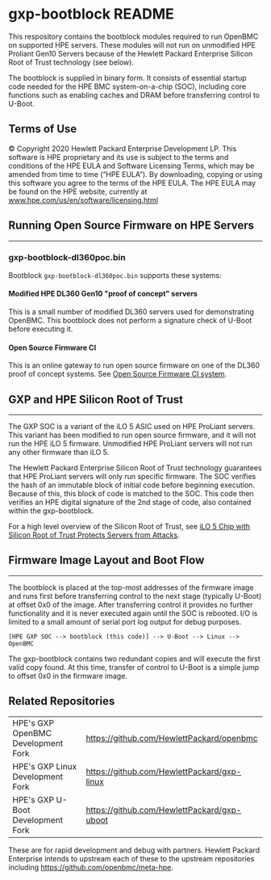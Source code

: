 # gxp-bootblock README
This respository contains the bootblock modules required to run OpenBMC on supported HPE servers.  These modules will not run on unmodified HPE Proliant Gen10 Servers because of the Hewlett Packard Enterprise Silicon Root of Trust technology (see below).  

The bootblock is supplied in binary form.  It consists of essential startup code needed for the HPE BMC system-on-a-chip (SOC), including core functions such as enabling caches and DRAM before transferring  control to U-Boot.

## Terms of Use
© Copyright 2020 Hewlett Packard Enterprise Development LP. This software is HPE proprietary and its use is subject to the terms and conditions of the HPE EULA and Software Licensing Terms, which may be amended from time to time (“HPE EULA”). By downloading, copying or using this software you agree to the terms of the HPE EULA. The HPE EULA may be found on the HPE website, currently at www.hpe.com/us/en/software/licensing.html

## Running Open Source Firmware on HPE Servers
-----------------------
### gxp-bootblock-dl360poc.bin
Bootblock `gxp-bootblock-dl360poc.bin` supports these systems:

#### Modified HPE DL360 Gen10 "proof of concept" servers
This is a small number of modified DL360 servers used for demonstrating OpenBMC.  This bootblock does not perform a signature check of U-Boot before executing it.

#### Open Source Firmware CI
This is an online gateway to run open source firmware on one of the DL360 proof of concept systems.  See [Open Source Firmware CI system](https://osfci.tech/ci/).

## GXP and HPE Silicon Root of Trust
-----------------------
The GXP SOC is a variant of the iLO 5 ASIC used on HPE ProLiant servers.  This variant has been modified to run open source firmware, and it will not run the HPE iLO 5 firmware.  Unmodified HPE ProLiant servers will not run any other firmware than iLO 5.

The Hewlett Packard Enterprise Silicon Root of Trust technology guarantees that HPE ProLiant servers will only run specific firmware.  The SOC verifies the hash of an immutable block of initial code before beginning execution.  Because of this, this block of code is matched to the SOC.  This code then verifies an HPE digital signature of the 2nd stage of code, also contained within the gxp-bootblock.

For a high level overview of the Silicon Root of Trust, see [iLO 5 Chip with Silicon Root of Trust Protects Servers from Attacks](https://www.hpe.com/h22228/video-gallery/us/en/700000787/EN/US/23d04aad-d9e0-43c4-bcf5-b79a175fe1ae/ilo-5-chip-with-silicon-root-of-trust-protects-servers-from-attacks/video?lang=en-US).


## Firmware Image Layout and Boot Flow
-----------------------
The bootblock is placed at the top-most addresses of the firmware image and runs first before transferring control to the next stage (typically U-Boot) at offset 0x0 of the image.  After transferring control it provides no further functionality and it is never executed again until the SOC is rebooted.  I/O is limited to a small amount of serial port log output for debug purposes.

```
[HPE GXP SOC --> bootblock (this code)] --> U-Boot --> Linux --> OpenBMC
```

The gxp-bootblock contains two redundant copies and will execute the first valid copy found.  At this time, transfer of control to U-Boot is a simple jump to offset 0x0 in the firmware image.

## Related Repositories

|||
|---|---|
|HPE's GXP OpenBMC Development Fork|https://github.com/HewlettPackard/openbmc|
|HPE's GXP Linux Development Fork|https://github.com/HewlettPackard/gxp-linux|
|HPE's GXP U-Boot Development Fork|https://github.com/HewlettPackard/gxp-uboot|

These are for rapid development and debug with partners.  Hewlett Packard Enterprise intends to upstream each of these to the upstream repositories including https://github.com/openbmc/meta-hpe.
